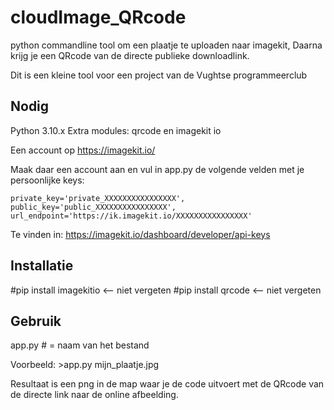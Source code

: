 # cloudImage_QRcode
python commandline tool om een plaatje te uploaden naar imagekit, Daarna krijg je een QRcode van de directe publieke downloadlink.

Dit is een kleine tool voor een project van de Vughtse programmeerclub 

Nodig
-------
Python 3.10.x
Extra modules: qrcode en imagekit io

Een account op https://imagekit.io/

Maak daar een account aan en vul in app.py de volgende velden met je persoonlijke keys:


    private_key='private_XXXXXXXXXXXXXXXX',
    public_key='public_XXXXXXXXXXXXXXXX',
    url_endpoint='https://ik.imagekit.io/XXXXXXXXXXXXXXXX'

Te vinden in: https://imagekit.io/dashboard/developer/api-keys

    
Installatie
-----------
#pip install imagekitio  <-- niet vergeten
#pip install qrcode  <-- niet vergeten

Gebruik
-------
app.py <arg> 
#<arg> = naam van het bestand

 Voorbeeld: >app.py mijn_plaatje.jpg
  
Resultaat is een png in de map waar je de code uitvoert met de QRcode van de directe link naar de online afbeelding.


